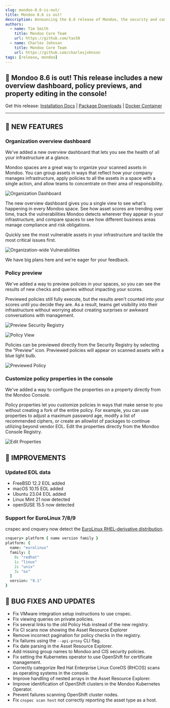 ```yaml
---
slug: mondoo-8.6-is-out/
title: Mondoo 8.6 is out!
description: Announcing the 8.6 release of Mondoo, the security and compliance platform that prioritizes risks that matter most in your infrastructure.
authors:
  - name: Tim Smith
    title: Mondoo Core Team
    url: https://github.com/tas50
  - name: Charles Johnson
    title: Mondoo Core Team
    url: https://github.com/charlesjohnson
tags: [release, mondoo]
---
```


## 🥳 Mondoo 8.6 is out! This release includes a new overview dashboard, policy previews, and property editing in the console!

Get this release: [Installation Docs](/cnspec/) | [Package Downloads](https://releases.mondoo.com/cnspec/) | [Docker Container](https://hub.docker.com/r/mondoo/cnspec)

---

## 🎉 NEW FEATURES

### Organization overview dashboard

We've added a new overview dashboard that lets you see the health of all your infrastructure at a glance.

Mondoo spaces are a great way to organize your scanned assets in Mondoo. You can group assets in ways that reflect how your company manages infrastructure, apply policies to all the assets in a space with a single action, and allow teams to concentrate on their area of responsibility.

![Organization Dashboard](/img/releases/2023-04-18-mondoo-8.6-is-out/org_dashboard.png)

The new overview dashboard gives you a single view to see what's happening in every Mondoo space. See how asset scores are trending over time, track the vulnerabilities Mondoo detects wherever they appear in your infrastructure, and compare spaces to see how different business areas manage compliance and risk obligations.

Quickly see the most vulnerable assets in your infrastructure and tackle the most critical issues first.

![Organization-wide Vulnerabilities](/img/releases/2023-04-18-mondoo-8.6-is-out/overview_vulnerabilities_modal.png)

We have big plans here and we're eager for your feedback.

### Policy preview

We've added a way to preview policies in your spaces, so you can see the results of new checks and queries without impacting your scores.

Previewed policies still fully execute, but the results aren't counted into your scores until you decide they are. As a result, teams get visibility into their infrastructure without worrying about creating surprises or awkward conversations with management.

![Preview Security Registry](/img/releases/2023-04-18-mondoo-8.6-is-out/registry_with_preview.png)

![Policy View](/img/releases/2023-04-18-mondoo-8.6-is-out/policy_with_preview.png)

Policies can be previewed directly from the Security Registry by selecting the "Preview" icon. Previewed policies will appear on scanned assets with a blue light bulb.

![Previewed Policy](/img/releases/2023-04-18-mondoo-8.6-is-out/previewed_policy.png)

### Customize policy properties in the console

We've added a way to configure the properties on a property directly from the Mondoo Console.

Policy properties let you customize policies in ways that make sense to you without creating a fork of the entire policy. For example, you can use properties to adjust a maximum password age, modify a list of recommended ciphers, or create an allowlist of packages to continue utilizing beyond vendor EOL. Edit the properties directly from the Mondoo Console Registry.

![Edit Properties](/img/releases/2023-04-18-mondoo-8.6-is-out/properties_edit.png)

## 🧹 IMPROVEMENTS

### Updated EOL data

- FreeBSD 12.2 EOL added
- macOS 10.15 EOL added
- Ubuntu 23.04 EOL added
- Linux Mint 21 now detected
- openSUSE 15.5 now detected

### Support for EuroLinux 7/8/9

<!-- markdown-link-check-disable -->

cnspec and cnquery now detect the [EuroLinux RHEL-derivative distribution](https://en.euro-linux.com/eurolinux/what-is/).

<!-- markdown-link-check-enable -->

```coffee
cnquery> platform { name version family }
platform: {
  name: "eurolinux"
  family: [
    0: "redhat"
    1: "linux"
    2: "unix"
    3: "os"
  ]
  version: "9.1"
}
```

## 🐛 BUG FIXES AND UPDATES

- Fix VMware integration setup instructions to use cnspec.
- Fix viewing queries on private policies.
- Fix several links to the old Policy Hub instead of the new registry.
- Fix CI scans now showing the Asset Resource Explorer
- Remove incorrect pagination for policy checks in the registry.
- Fix failures using the `--api-proxy` CLI flag.
- Fix date parsing in the Asset Resource Explorer.
- Add missing group names to Mondoo and CIS security policies.
- Fix setting the Kubernetes operator to use OpenShift for certificate management.
- Correctly categorize Red Hat Enterprise Linux CoreOS (RHCOS) scans as operating systems in the console.
- Improve handling of nested arrays in the Asset Resource Explorer.
- Improve identification of OpenShift clusters in the Mondoo Kubernetes Operator.
- Prevent failures scanning OpenShift cluster nodes.
- Fix `cnspec scan host` not correctly reporting the asset type as a host.
